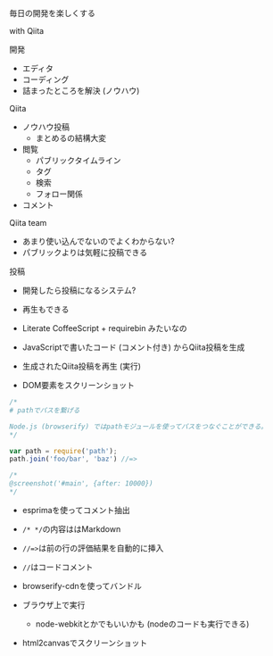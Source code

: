 毎日の開発を楽しくする

with Qiita

開発

- エディタ
- コーディング
- 詰まったところを解決 (ノウハウ)

Qiita
- ノウハウ投稿
  - まとめるの結構大変
- 閲覧
  - パブリックタイムライン
  - タグ
  - 検索
  - フォロー関係
- コメント

Qiita team
- あまり使い込んでないのでよくわからない?
- パブリックよりは気軽に投稿できる

投稿
- 開発したら投稿になるシステム?
- 再生もできる
- Literate CoffeeScript + requirebin みたいなの

- JavaScriptで書いたコード (コメント付き) からQiita投稿を生成
- 生成されたQiita投稿を再生 (実行)
- DOM要素をスクリーンショット

```javascript
/*
# pathでパスを繋げる

Node.js (browserify) ではpathモジュールを使ってパスをつなぐことができる。
*/

var path = require('path');
path.join('foo/bar', 'baz') //=>

/*
@screenshot('#main', {after: 10000})
*/
```

- esprimaを使ってコメント抽出
- `/* */`の内容ははMarkdown
- `//=>`は前の行の評価結果を自動的に挿入
- `//`はコードコメント

- browserify-cdnを使ってバンドル
- ブラウザ上で実行
  - node-webkitとかでもいいかも (nodeのコードも実行できる)
- html2canvasでスクリーンショット
